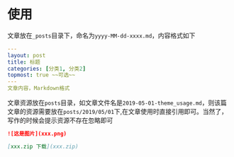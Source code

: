 # 使用

文章放在`_posts`目录下，命名为`yyyy-MM-dd-xxxx.md`，内容格式如下

```yaml
---
layout: post
title: 标题
categories: [分类1, 分类2]
topmost: true ~~可选~~
---
文章内容，Markdown格式
```

文章资源放在`posts`目录，如文章文件名是`2019-05-01-theme_usage.md`，则该篇文章的资源需要放在`posts/2019/05/01`下,在文章使用时直接引用即可。当然了，写作的时候会提示资源不存在忽略即可

```md
![这是图片](xxx.png)

[xxx.zip 下载](xxx.zip)
```
